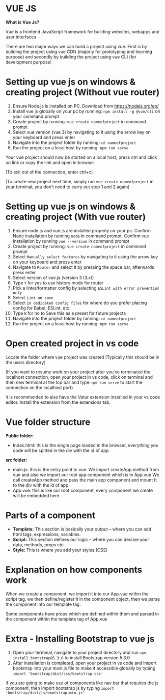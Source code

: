 # VUE JS

**What is Vue Js?**

Vue is a frontend JavaScript framework for building websites, webapps and user interfaces

There are two major ways we can build a project using vue. First is by building the project using vue CDN (majorly for prototyping and learning purpose) and secondly by building the project using vue CLI (for development purpose)

# Setting up vue js on windows & creating project (Without vue router)

1. Ensure Node.js is installed on PC. Download from https://nodejs.org/en/ 
2. Install vue js globally on your pc by running: `npm install -g @vue/cli` on your command prompt
3. Create project by running: `vue create nameofproject` in command prompt
4. Select vue version (vue 3) by navigating to it using the arrow key on your keyboard and press enter
5. Navigate into the project folder by running: `cd nameofproject`
6. Run the project on a local host by running: `npm run serve`

Your vue project should now be started on a local host, press ctrl and click on link or copy the link and open in browser

(To exit out of the connection, enter ctrl+c)

(To create new project next time, simply run `vue create nameofproject` in your terminal, you don't need to carry out step 1 and 2 again)


# Setting up vue js on windows & creating project (With vue router)
1. Ensure node.js and vue js are installed properly on your pc. Confirm Node installation by running `node` in command prompt. Confirm vue installation by running `vue --version` in command prompt
2. Create project by running: `vue create nameofproject` in command prompt
3. Select `Manually select features` by navigating to it using the arrow key on your keyboard and press enter
4. Navigate to `Router` and select it by pressing the space bar, afterwards press enter
5. Select version of vue.js (version 3 (3.x))
6. Type `Y` for yes to use history mode for router
7. Pick a linter/formatter config by selecting `ESLint with error prevention only`
8. Select `Lint on save`
9. Select `In dedicated config files` for where do you prefer placing config for Babel, ESLint, etc.
10. Type `N` for no to Save this as a preset for future projects
11. Navigate into the project folder by running: `cd nameofproject`
12. Run the project on a local host by running: `npm run serve`


# Open created project in vs code

Locate the folder where vue project was created (Typically this should be in the users directory)

(If you want to resume work on your project after you’ve terminated the localhost connection, open your project in vs code, click on terminal and then new terminal at the top bar and type `npm run serve` to start the connection on the localhost port)

It is recommended to also have the Vetur extension installed in your vs code editor. Install the extension from the extensions tab.


# Vue folder structure

**Public folder:**
- Index.html: this is the single page loaded in the browser, everything you code will be spitted in the div with the id of app

**src folder:**
- main.js: this is the entry point to vue. We import createApp method from vue and also we import our root app component which is in App.vue
We call createApp method and pass the main app component and mount It to the div with the id of app
- App.vue: this is like our root component, every component we create will be embedded here.


# Parts of a component

- **Template:** This section is basically your output – where you can add html tags, expressions, variables.
- **Script:** This section defines our logic – where you can declare your data, methods, props etc.
- **Style:** This is where you add your styles (CSS)


# Explanation on how components work

When we create a component, we import it into our App.vue within the script tag, we then define/register it in the component object, then we parse the component into our template tag.

Some components have props which are defined within them and parsed in the component within the template tag of App.vue


# Extra - Installing Bootstrap to vue js

1. Open your terminal, navigate to your project directory and run `npm install bootstrap@5.3.0` to install Bootstrap version 5.3.0
2. After installation is completed, open your project in vs code and import bootstrap into your main.js file to make it accessible globally by typing `import 'bootstrap/dist/css/bootstrap.css'`

If you are going to make use of components like nav bar that requires the js component, then import bootstrap js by typing `import 'bootstrap/dist/js/bootstrap.min.js'`